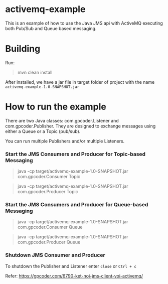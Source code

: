 # activemq-example

This is an example of how to use the Java JMS api with ActiveMQ executing both Pub/Sub and Queue based messaging.

# Building

Run:
> mvn clean install

After installed, we have a jar file in target folder of project with the name `activemq-example-1.0-SNAPSHOT.jar`

# How to run the example
There are two Java classes: com.gpcoder.Listener and com.gpcoder.Publisher. They are designed to exchange messages using either a Queue or a Topic (pub/sub).

You can run multiple Publishers and/or multiple Listeners.

### Start the JMS Consumers and Producer for Topic-based Messaging

> java -cp target/activemq-example-1.0-SNAPSHOT.jar com.gpcoder.Consumer Topic

>java -cp target/activemq-example-1.0-SNAPSHOT.jar com.gpcoder.Producer Topic

### Start the JMS Consumers and Producer for Queue-based Messaging

> java -cp target/activemq-example-1.0-SNAPSHOT.jar com.gpcoder.Consumer Queue

> java -cp target/activemq-example-1.0-SNAPSHOT.jar com.gpcoder.Producer Queue

### Shutdown JMS Consumer and Producer

To shutdown the Publisher and Listener enter `close` or `Ctrl + c`

Refer: https://gpcoder.com/6790-ket-noi-jms-client-voi-activemq/